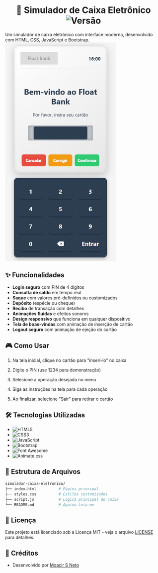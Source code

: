 # <div align="center"> 🏦 Simulador de Caixa Eletrônico  ![Versão](https://img.shields.io/badge/vers%C3%A3o-1.0-blue)

Um simulador de caixa eletrônico com interface moderna, desenvolvido com HTML, CSS, JavaScript e Bootstrap.
![Screenshot do Caixa Eletrônico](https://raw.githubusercontent.com/moaaskt/FloatBank/refs/heads/main/CapaFloat.jpg) 



## ✨ Funcionalidades

- **Login seguro** com PIN de 4 dígitos
- **Consulta de saldo** em tempo real
- **Saque** com valores pré-definidos ou customizados
- **Depósito** (espécie ou cheque)
- **Recibo** de transação com detalhes
- **Animações fluidas** e efeitos sonoros
- **Design responsivo** que funciona em qualquer dispositivo
- **Tela de boas-vindas** com animação de inserção de cartão
- **Logout seguro** com animação de ejeção do cartão

## 🎮 Como Usar

1. Na tela inicial, clique no cartão para "inserí-lo" no caixa

2. Digite o PIN (use 1234 para demonstração)

3. Selecione a operação desejada no menu

4. Siga as instruções na tela para cada operação

5. Ao finalizar, selecione "Sair" para retirar o cartão


## 🛠️ Tecnologias Utilizadas

- ![HTML5](https://img.shields.io/badge/-HTML5-E34F26?logo=html5&logoColor=white)
- ![CSS3](https://img.shields.io/badge/-CSS3-1572B6?logo=css3&logoColor=white)
- ![JavaScript](https://img.shields.io/badge/-JavaScript-F7DF1E?logo=javascript&logoColor=black)
- ![Bootstrap](https://img.shields.io/badge/-Bootstrap-7952B3?logo=bootstrap&logoColor=white)
- ![Font Awesome](https://img.shields.io/badge/-Font_Awesome-528DD7?logo=font-awesome&logoColor=white)
- ![Animate.css](https://img.shields.io/badge/-Animate.css-FFC107?logo=animate.css&logoColor=black)

## 📂 Estrutura de Arquivos

 ```bash
simulador-caixa-eletronico/
├── index.html          # Página principal
├── styles.css          # Estilos customizados
├── script.js           # Lógica principal do caixa
└── README.md           # Aquivo Leia-me
 ```

## 📝 Licença

Este projeto está licenciado sob a Licença MIT - veja o arquivo [LICENSE](LICENSE) para detalhes.

## 🙏 Créditos

- Desenvolvido por [Moacir S Neto](https://github.com/moaaskt)
